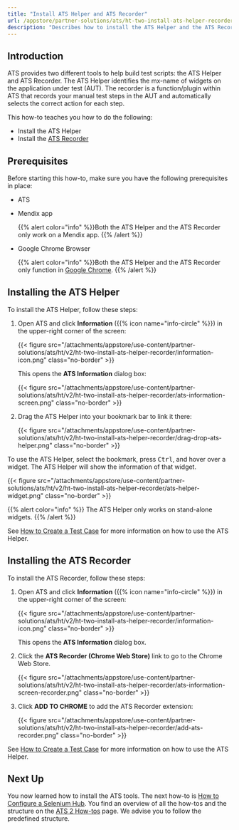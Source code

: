 ```yaml
---
title: "Install ATS Helper and ATS Recorder"
url: /appstore/partner-solutions/ats/ht-two-install-ats-helper-recorder/
description: "Describes how to install the ATS Helper and the ATS Recorder tool."
---
```


## Introduction

ATS provides two different tools to help build test scripts: the ATS Helper and ATS Recorder. The ATS Helper identifies the mx-name of widgets on the application under test (AUT). The recorder is a function/plugin within ATS that records your manual test steps in the AUT and automatically selects the correct action for each step.

This how-to teaches you how to do the following:

* Install the ATS Helper
* Install the [ATS Recorder](/appstore/partner-solutions/ats/rg-one-recorder/)

## Prerequisites

Before starting this how-to, make sure you have the following prerequisites in place:

* ATS
* Mendix app

    {{% alert color="info" %}}Both the ATS Helper and the ATS Recorder only work on a Mendix app.
    {{% /alert %}}

* Google Chrome Browser

    {{% alert color="info" %}}Both the ATS Helper and the ATS Recorder only function in [Google Chrome](https://www.google.com/chrome/browser/). 
    {{% /alert %}}

## Installing the ATS Helper

To install the ATS Helper, follow these steps:

1. Open ATS and click **Information** ({{% icon name="info-circle" %}}) in the upper-right corner of the screen:

    {{< figure src="/attachments/appstore/use-content/partner-solutions/ats/ht/v2/ht-two-install-ats-helper-recorder/information-icon.png" class="no-border" >}}

    This opens the **ATS Information** dialog box:
   
    {{< figure src="/attachments/appstore/use-content/partner-solutions/ats/ht/v2/ht-two-install-ats-helper-recorder/ats-information-screen.png" class="no-border" >}}

2. Drag the ATS Helper into your bookmark bar to link it there:

    {{< figure src="/attachments/appstore/use-content/partner-solutions/ats/ht/v2/ht-two-install-ats-helper-recorder/drag-drop-ats-helper.png" class="no-border" >}}

To use the ATS Helper, select the bookmark, press <kbd>Ctrl</kbd>, and hover over a widget. The ATS Helper will show the information of that widget.

{{< figure src="/attachments/appstore/use-content/partner-solutions/ats/ht/v2/ht-two-install-ats-helper-recorder/ats-helper-widget.png" class="no-border" >}}

{{% alert color="info" %}}
The ATS Helper only works on stand-alone widgets.
{{% /alert %}}

See [How to Create a Test Case](/appstore/partner-solutions/ats/ht-two-create-a-test-case/) for more information on how to use the ATS Helper.

## Installing the ATS Recorder

To install the ATS Recorder, follow these steps:

1. Open ATS and click **Information** ({{% icon name="info-circle" %}}) in the upper-right corner of the screen:

    {{< figure src="/attachments/appstore/use-content/partner-solutions/ats/ht/v2/ht-two-install-ats-helper-recorder/information-icon.png" class="no-border" >}}

    This opens the **ATS Information** dialog box.    

2. Click the **ATS Recorder (Chrome Web Store)** link to go to the Chrome Web Store.

    {{< figure src="/attachments/appstore/use-content/partner-solutions/ats/ht/v2/ht-two-install-ats-helper-recorder/ats-information-screen-recorder.png" class="no-border" >}}

3. Click **ADD TO CHROME** to add the ATS Recorder extension:

    {{< figure src="/attachments/appstore/use-content/partner-solutions/ats/ht/v2/ht-two-install-ats-helper-recorder/add-ats-recorder.png" class="no-border" >}}

See [How to Create a Test Case](/appstore/partner-solutions/ats/ht-two-create-a-test-case/) for more information on how to use the ATS Helper.

## Next Up

You now learned how to install the ATS tools. The next how-to is [How to Configure a Selenium Hub](/appstore/partner-solutions/ats/ht-two-configure-a-selenium-hub/). You find an overview of all the how-tos and the structure on the [ATS 2 How-tos](/appstore/partner-solutions/ats/ht-two/) page. We advise you to follow the predefined structure.
